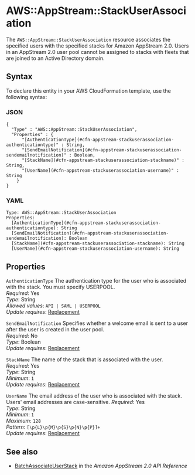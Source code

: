 # AWS::AppStream::StackUserAssociation<a name="aws-resource-appstream-stackuserassociation"></a>

The `AWS::AppStream::StackUserAssociation` resource associates the specified users with the specified stacks for Amazon AppStream 2\.0\. Users in an AppStream 2\.0 user pool cannot be assigned to stacks with fleets that are joined to an Active Directory domain\.

## Syntax<a name="aws-resource-appstream-stackuserassociation-syntax"></a>

To declare this entity in your AWS CloudFormation template, use the following syntax:

### JSON<a name="aws-resource-appstream-stackuserassociation-syntax.json"></a>

```
{
  "Type" : "AWS::AppStream::StackUserAssociation",
  "Properties" : {
      "[AuthenticationType](#cfn-appstream-stackuserassociation-authenticationtype)" : String,
      "[SendEmailNotification](#cfn-appstream-stackuserassociation-sendemailnotification)" : Boolean,
      "[StackName](#cfn-appstream-stackuserassociation-stackname)" : String,
      "[UserName](#cfn-appstream-stackuserassociation-username)" : String
    }
}
```

### YAML<a name="aws-resource-appstream-stackuserassociation-syntax.yaml"></a>

```
Type: AWS::AppStream::StackUserAssociation
Properties: 
  [AuthenticationType](#cfn-appstream-stackuserassociation-authenticationtype): String
  [SendEmailNotification](#cfn-appstream-stackuserassociation-sendemailnotification): Boolean
  [StackName](#cfn-appstream-stackuserassociation-stackname): String
  [UserName](#cfn-appstream-stackuserassociation-username): String
```

## Properties<a name="aws-resource-appstream-stackuserassociation-properties"></a>

`AuthenticationType`  <a name="cfn-appstream-stackuserassociation-authenticationtype"></a>
The authentication type for the user who is associated with the stack\. You must specify USERPOOL\.  
*Required*: Yes  
*Type*: String  
*Allowed values*: `API | SAML | USERPOOL`  
*Update requires*: [Replacement](https://docs.aws.amazon.com/AWSCloudFormation/latest/UserGuide/using-cfn-updating-stacks-update-behaviors.html#update-replacement)

`SendEmailNotification`  <a name="cfn-appstream-stackuserassociation-sendemailnotification"></a>
Specifies whether a welcome email is sent to a user after the user is created in the user pool\.  
*Required*: No  
*Type*: Boolean  
*Update requires*: [Replacement](https://docs.aws.amazon.com/AWSCloudFormation/latest/UserGuide/using-cfn-updating-stacks-update-behaviors.html#update-replacement)

`StackName`  <a name="cfn-appstream-stackuserassociation-stackname"></a>
The name of the stack that is associated with the user\.  
*Required*: Yes  
*Type*: String  
*Minimum*: `1`  
*Update requires*: [Replacement](https://docs.aws.amazon.com/AWSCloudFormation/latest/UserGuide/using-cfn-updating-stacks-update-behaviors.html#update-replacement)

`UserName`  <a name="cfn-appstream-stackuserassociation-username"></a>
The email address of the user who is associated with the stack\.  
Users' email addresses are case\-sensitive\.
*Required*: Yes  
*Type*: String  
*Minimum*: `1`  
*Maximum*: `128`  
*Pattern*: `[\p{L}\p{M}\p{S}\p{N}\p{P}]+`  
*Update requires*: [Replacement](https://docs.aws.amazon.com/AWSCloudFormation/latest/UserGuide/using-cfn-updating-stacks-update-behaviors.html#update-replacement)

## See also<a name="aws-resource-appstream-stackuserassociation--seealso"></a>
+  [BatchAssociateUserStack](https://docs.aws.amazon.com/appstream2/latest/APIReference/API_BatchAssociateUserStack.html) in the *Amazon AppStream 2\.0 API Reference* 
